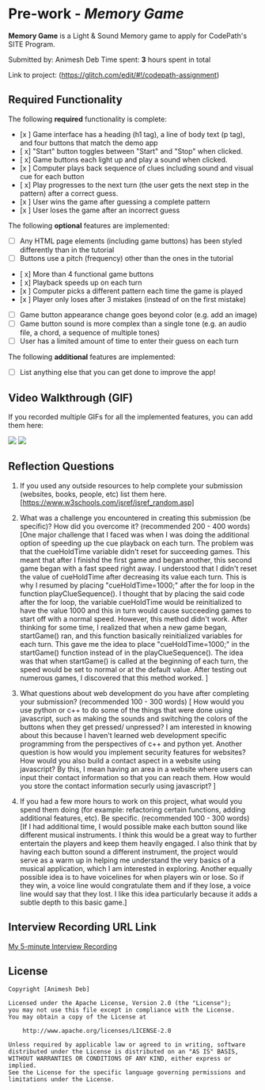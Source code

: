# Pre-work - *Memory Game*

**Memory Game** is a Light & Sound Memory game to apply for CodePath's SITE Program. 

Submitted by: Animesh Deb
Time spent: **3** hours spent in total

Link to project: (https://glitch.com/edit/#!/codepath-assignment)

## Required Functionality

The following **required** functionality is complete:

* [x ] Game interface has a heading (h1 tag), a line of body text (p tag), and four buttons that match the demo app
* [ x] "Start" button toggles between "Start" and "Stop" when clicked. 
* [ x] Game buttons each light up and play a sound when clicked. 
* [x ] Computer plays back sequence of clues including sound and visual cue for each button
* [ x] Play progresses to the next turn (the user gets the next step in the pattern) after a correct guess. 
* [x ] User wins the game after guessing a complete pattern
* [x ] User loses the game after an incorrect guess

The following **optional** features are implemented:

* [ ] Any HTML page elements (including game buttons) has been styled differently than in the tutorial
* [ ] Buttons use a pitch (frequency) other than the ones in the tutorial
* [ x] More than 4 functional game buttons
* [ x] Playback speeds up on each turn
* [x ] Computer picks a different pattern each time the game is played
* [x ] Player only loses after 3 mistakes (instead of on the first mistake)
* [ ] Game button appearance change goes beyond color (e.g. add an image)
* [ ] Game button sound is more complex than a single tone (e.g. an audio file, a chord, a sequence of multiple tones)
* [ ] User has a limited amount of time to enter their guess on each turn

The following **additional** features are implemented:

- [ ] List anything else that you can get done to improve the app!

## Video Walkthrough (GIF)


If you recorded multiple GIFs for all the implemented features, you can add them here:

![](https://i.imgur.com/JmVm3Kd.gif)
![](https://i.imgur.com/BY4NQiN.gif)

## Reflection Questions
1. If you used any outside resources to help complete your submission (websites, books, people, etc) list them here. 
[https://www.w3schools.com/jsref/jsref_random.asp] 

2. What was a challenge you encountered in creating this submission (be specific)? How did you overcome it? (recommended 200 - 400 words) 
[One major challenge that I faced was when I was doing the additional option of speeding up the cue playback on each turn. The problem was that the cueHoldTime variable didn't reset for succeeding games. This meant that after I finishd the first game and began another, this second game began with a fast speed right away. I understood that I didn't reset the value of cueHoldTime after decreasing its value each turn. This is why I resumed by placing "cueHoldTime=1000;" after the for loop in the function playClueSequence(). I thought that by placing the said code after the for loop, the variable cueHoldTime would be reinitialized to have the value 1000 and this in turn would cause succeeding games to start off with a normal speed. However, this method didn't work. After thinking for some time, I realized that when a new game began, startGame() ran, and this function basically reinitialized variables for each turn. This gave me the idea to place "cueHoldTime=1000;" in the startGame() function instead of in the playClueSequence(). The idea was that when startGame() is called at the beginning of each turn, the speed would be set to normal or at the default value. After testing out numerous games, I discovered that this method worked. ]

3. What questions about web development do you have after completing your submission? (recommended 100 - 300 words) 
[ How would you use python or c++ to do some of the things that were done using javascript, such as making the sounds and switching the colors of the buttons when they get pressed/ unpressed? I am interested in knowing about this because I haven't learned web development specific programming from the perspectives of c++ and python yet. Another question is how would you implement security features for websites? How would you also build a contact aspect in a website using javascript? By this, I mean having an area in a website where users can input their contact information so that you can reach them. How would you store the contact information securly using javascript? ]

4. If you had a few more hours to work on this project, what would you spend them doing (for example: refactoring certain functions, adding additional features, etc). Be specific. (recommended 100 - 300 words) 
[If I had additional time, I would possible make each button sound like different musical instruments. I think this would be a great way to further entertain the players and keep them heavily engaged. I also think that by having each button sound a different instrument, the project would serve as a warm up in helping me understand the very basics of a musical application, which I am interested in exploring. Another equally possible idea is to have voicelines for when players win or lose. So if they win, a voice line would congratulate them and if they lose, a voice line would say that they lost. I like this idea particularly because it adds a subtle depth to this basic game.]



## Interview Recording URL Link

[My 5-minute Interview Recording](https://www.loom.com/share/9f83bd7bb3c340ff8cde1f49a86caff6)


## License

    Copyright [Animesh Deb]

    Licensed under the Apache License, Version 2.0 (the "License");
    you may not use this file except in compliance with the License.
    You may obtain a copy of the License at

        http://www.apache.org/licenses/LICENSE-2.0

    Unless required by applicable law or agreed to in writing, software
    distributed under the License is distributed on an "AS IS" BASIS,
    WITHOUT WARRANTIES OR CONDITIONS OF ANY KIND, either express or implied.
    See the License for the specific language governing permissions and
    limitations under the License.